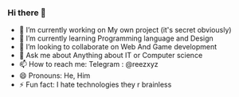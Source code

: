 ### Hi there 👋

- 🔭 I’m currently working on My own project (it's secret obviously)
- 🌱 I’m currently learning Programming language and Design
- 👯 I’m looking to collaborate on Web And Game development
- 💬 Ask me about Anything about IT or Computer science
- 📫 How to reach me: Telegram : @reezxyz
- 😄 Pronouns: He, Him
- ⚡ Fun fact: I hate technologies they r brainless
